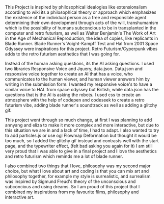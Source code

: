 This Project is inspired by philosophical idealogies like extensionalism according to wiki its a philosophical theory or
approach which emphasizes the existence of the individual person as a free and responsible agent determining their own development
 through acts of the will, transhumanism which is the possibility of humans subconcious to be in transplanted in the computer
and retro futurism, as well as Walter Benjamin's The Work of Art in the Age of Mechanical Reproduction, the idea of copies, like replicants
in Blade Runner. Blade Runner's Voight-Kampff Test and Hal from 2001 Space Odyssey were inspirations for this project.
Retro Futurism/Cyperpunk vibes adds to the retro futurism aesthetics that I was going for.

 Instead of the human asking questions, its the AI asking questions. I used two libraries Responsive Voice and Jquery, data.json. Data.json and responsive voice together to create an AI that has a voice, who communicates to the human viewer, and human viewer answers him by writing in the submission form. I wanted my responsive voice's to have a similar voice to HAL from space odyssey but British, while data.json has the questions that is the AI is asking the robots. I used css to create an atmosphere with the help of codepen and codeseek to create a retro futurism vibe, adding blade runner's soundtrack as well as adding a glitchy gif.

This project went through so much change, at first I was planning to add annyang and eliza to make it more complex and more
interactive, but due to this situation we are in and a lack of time, I had to adapt. I also wanted to try to add particles.js or use ogl Flowmap Deformation but thought it would be too much, so I added the glitchy gif instead and contrasts well with the start page, and  the typewriter effect, (felt bad asking you again for it) I am still very proud that I was able to give
in a final project and I love the aesthetics and retro futurism which reminds me a lot of blade runner.

I also combined two things that I love, philosophy was my second major choice, but what I love about art and coding is that
you can mix art and philosophy together, for example my style is surrealistic, and surrealism was inspired by Sigmund Freud's theory of the unconscious and subconcious and using dreams. So I am proud of this project that I combined my inspirations from my favourite films, philosophy and interactive art.
